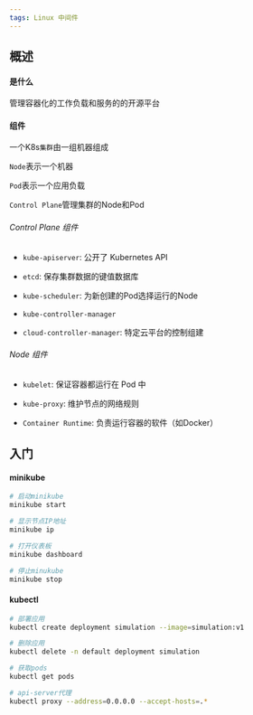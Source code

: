 ```yaml
---
tags: Linux 中间件
---
```


## 概述

#### 是什么

管理容器化的工作负载和服务的的开源平台



#### 组件

一个K8s`集群`由一组机器组成

`Node`表示一个机器

`Pod`表示一个应用负载

`Control Plane`管理集群的Node和Pod



###### Control Plane 组件

* `kube-apiserver`: 公开了 Kubernetes API

* `etcd`: 保存集群数据的键值数据库

* `kube-scheduler`: 为新创建的Pod选择运行的Node

* `kube-controller-manager`

* `cloud-controller-manager`: 特定云平台的控制组建



###### Node 组件

* `kubelet`: 保证容器都运行在 Pod 中

* `kube-proxy`: 维护节点的网络规则

* `Container Runtime`: 负责运行容器的软件（如Docker）



## 入门

#### minikube

```bash
# 启动minikube
minikube start

# 显示节点IP地址
minikube ip

# 打开仪表板
minikube dashboard

# 停止minukube
minikube stop
```

#### kubectl

```bash
# 部署应用
kubectl create deployment simulation --image=simulation:v1

# 删除应用
kubectl delete -n default deployment simulation

# 获取pods
kubectl get pods

# api-server代理
kubectl proxy --address=0.0.0.0 --accept-hosts=.*
```

